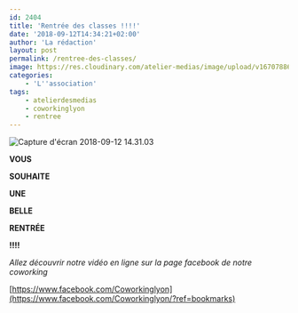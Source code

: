```yaml
---
id: 2404
title: 'Rentrée des classes !!!!'
date: '2018-09-12T14:34:21+02:00'
author: 'La rédaction'
layout: post
permalink: /rentree-des-classes/
image: https://res.cloudinary.com/atelier-medias/image/upload/v1670788678/blog/ie6ktxv5gkywt7fonbzf.png
categories:
    - 'L''association'
tags:
    - atelierdesmedias
    - coworkinglyon
    - rentree
---
```


![Capture d'écran 2018-09-12 14.31.03](https://res.cloudinary.com/atelier-medias/image/upload/v1670788678/blog/ie6ktxv5gkywt7fonbzf.png)

**VOUS**

**SOUHAITE**

**UNE**

**BELLE**

**RENTRÉE**

**!!!!**

*Allez découvrir notre vidéo en ligne sur la page facebook de notre coworking*

[https://www.facebook.com/Coworkinglyon](https://www.facebook.com/Coworkinglyon/?ref=bookmarks)
